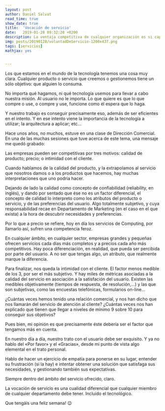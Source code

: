 ```yaml
---
layout: post
author: Daniel Salvat
read_time: true
show_date: true
title:  'Vocación de servicio'
date:   2019-01-28 09:32:20 +0200
description: La ventaja competitiva de cualquier organización es si capacidad de entregar servicios más allá de lo que espera el cliente.
img: posts/20190128/voluntadDeServicio-1200x437.png
tags: [servicios]
mathjax: yes


---
```



Los que estamos en el mundo de la tecnología tenemos una cosa muy clara. Cualquier producto o servicio que creemos o gestionemos tiene un sólo objetivo: que alguien lo consuma.

No importa qué hagamos, ni qué tecnología usemos para llevar a cabo nuestra misión. Al usuario no le importa. Lo que quiere es que lo que compre o use, o compre y use, funcione como él espera que lo haga.

Y nuestro trabajo es conseguir precisamente eso, además de ser eficientes en el intento. Y en ese intento viene la importancia de la tecnología a utilizar; la arquitectura a aplicar; etc…

Hace unos años, no muchos, estuve en una clase de Dirección Comercial. En una de las muchas sesiones que tuve acerca de este tema, una mensaje me quedó grabado:

Las empresas pueden ser competitivas por tres motivos: calidad de producto; precio; o intimidad con el cliente.

Cuando hablamos de la calidad del producto, y la extrapolamos al servicio que nosotros damos o a los productos que hacemos, hay muchas interpretaciones que uno podría hacer.

Dejando de lado la calidad como concepto de confiabilidad (reliability, en inglés), y dando por sentado que ése no es un factor diferencial, el concepto de calidad lo interpreto como los atributos del producto o servicio, y de las preferencias del usuario. Algo totalmente subjetivo, y cuya responsabilidad recae en Departamento de Marketing (en el caso en el que exista) a la hora de descubrir necesidades y preferencias.

Por lo que a precio se refiere, hoy en día los servicios de Computing, por llamarlo así, sufren una competencia feroz.

En cualquier ámbito, en cualquier sector, empresas grandes y pequeñas ofrecen servicios cada días más completos y a precios cada año más competitivos. Hay poca diferenciación, en realidad, que pueda ser percibida por parte del usuario. A no ser que tengas algo, un atributo, que realmente marque la diferencia.

Para finalizar, nos queda la intimidad con el cliente. El factor menos medible de los 3, por ser el más subjetivo. Y hay miles de métricas asociadas a la calidad del servicio en asociación a la satisfación del usuario. Existen las medibles objetivamente (tiempos de respuesta, de resolución,…) y las que son subjetivas, como las encuestas telefónicas, formularios on-line…

¿Cuántas veces hemos tenido una relación comercial, y nos han dicho que nos llamarán del servicio de atención al cliente? ¿Cuántas veces nos han explicado que tienen que llegar a niveles de mínimo 9 sobre 10 para conseguir sus objetivos?

Pues bien, mi opinión es que precisamente éste debería ser el factor que tengamos más en cuenta.

En nuestro día a día, nuestro trato con el usuario debe ser exquisito. Y ya no hablo del «Por favor» y el «Gracias», desde mi punto de vista algo elemental en el trato personal.

Hablo de hacer un ejercicio de empatía para ponerse en su lugar, entender su frustración (si la hay) e intentar obtener una solución que satisfaga sus necesidades, y gestionando también sus expectativas.

Siempre dentro del ámbito del servicio ofrecido, claro.

La vocación de servicio es una cualidad diferencial que cualquier miembro de cualquier departamento debe tener. Incluído el tecnológico.

Que tengáis una feliz semana! 😉